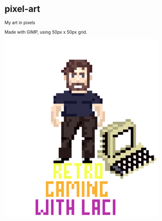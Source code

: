 # pixel-art
My art in pixels

Made with GIMP, using 50px x 50px grid.

![retro gaming logo](retro-gaming-with-laci.png)

